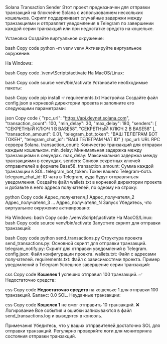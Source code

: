 Solana Transaction Sender
Этот проект предназначен для отправки транзакций на блокчейне Solana с использованием нескольких кошельков. Скрипт поддерживает случайные задержки между транзакциями и отправляет уведомления в Telegram по завершении каждой серии транзакций или при недостатке средств на кошельке.

Установка
Создайте виртуальное окружение:

bash
Copy code
python -m venv venv
Активируйте виртуальное окружение:

На Windows:

bash
Copy code
.\venv\Scripts\activate
На MacOS/Linux:

bash
Copy code
source venv/bin/activate
Установите необходимые пакеты:

bash
Copy code
pip install -r requirements.txt
Настройка
Создайте файл config.json в корневой директории проекта и заполните его следующими параметрами:

json
Copy code
{
    "rpc_url": "https://api.devnet.solana.com",
    "transaction_count": 100,
    "min_delay": 30,
    "max_delay": 180,
    "senders": [
        "СЕКРЕТНЫЙ КЛЮЧ 1 В BASE58",
        "СЕКРЕТНЫЙ КЛЮЧ 2 В BASE58"
    ],
    "transaction_amount": 0.01,
    "telegram_bot_token": "ВАШ ТЕЛЕГРАМ БОТ ТОКЕН",
    "telegram_chat_id": "ВАШ ТЕЛЕГРАМ ЧАТ ID"
}
rpc_url: URL RPC сервера Solana.
transaction_count: Количество транзакций для отправки каждым кошельком.
min_delay: Минимальная задержка между транзакциями в секундах.
max_delay: Максимальная задержка между транзакциями в секундах.
senders: Список секретных ключей отправителей в формате Base58.
transaction_amount: Сумма каждой транзакции в SOL.
telegram_bot_token: Токен вашего Telegram-бота.
telegram_chat_id: ID чата в Telegram, куда будут отправляться уведомления.
Создайте файл wallets.txt в корневой директории проекта и добавьте в него адреса получателей, по одному на строку:

python
Copy code
Адрес_получателя_1
Адрес_получателя_2
Адрес_получателя_3
...
Адрес_получателя_N
Запуск
Убедитесь, что виртуальное окружение активировано:

На Windows:
bash
Copy code
.\venv\Scripts\activate
На MacOS/Linux:
bash
Copy code
source venv/bin/activate
Запустите скрипт для отправки транзакций:

bash
Copy code
python send_transactions.py
Структура проекта
send_transactions.py: Основной скрипт для отправки транзакций.
telegram_notify.py: Скрипт для отправки уведомлений в Telegram.
config.json: Файл конфигурации проекта.
wallets.txt: Файл с адресами получателей.
requirements.txt: Файл с зависимостями проекта.
Пример уведомлений в Telegram
Успешное завершение серии транзакций:

css
Copy code
<b>Кошелек 1</b> успешно отправил 100 транзакций. ✅
Недостаточно средств:

css
Copy code
<b>Недостаточно средств</b> на кошельке 1 для отправки 100 транзакций. Баланс: 0.0 SOL.
Неудачные транзакции:

css
Copy code
<b>Кошелек 1</b> не смог отправить 10 транзакций. ❌
Логирование
Все события и ошибки записываются в файл send_transactions.log и выводятся в консоль.

Примечания
Убедитесь, что у ваших отправителей достаточно SOL для отправки транзакций.
Регулярно проверяйте логи для мониторинга состояния отправки транзакций.
